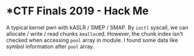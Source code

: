 # *CTF Finals 2019 - Hack Me

A typical kernel pwn with kASLR / SMEP / SMAP. By `ioctl` syscall, we can allocate / write / read chunks `kmalloc`ed. However, the chunk index isn't checked when accessing `pool` array in module. I found some data like symbol information after `pool` array. 